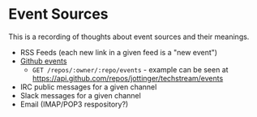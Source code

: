 # Event Sources

This is a recording of thoughts about event sources and their meanings.

* RSS Feeds (each new link in a given feed is a "new event")
* [Github events](https://developer.github.com/v3/activity/events/#list-issue-events-for-a-repository)
	* `GET /repos/:owner/:repo/events` - example can be seen at https://api.github.com/repos/jottinger/techstream/events
* IRC public messages for a given channel
* Slack messages for a given channel
* Email (IMAP/POP3 respository?)